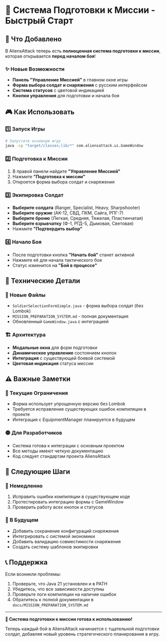 # 🎯 Система Подготовки к Миссии - Быстрый Старт

## 🚀 Что Добавлено

В AliensAttack теперь есть **полноценная система подготовки к миссии**, которая открывается **перед началом боя**!

### ✨ Новые Возможности

- **Панель "Управление Миссией"** в главном окне игры
- **Форма выбора солдат и снаряжения** с русским интерфейсом
- **Система статусов** с цветовой индикацией
- **Кнопки управления** для подготовки и начала боя

## 🎮 Как Использовать

### 1️⃣ Запуск Игры
```bash
# Запустите основную игру
java -cp "target/classes;lib/*" com.aliensattack.ui.GameWindow
```

### 2️⃣ Подготовка к Миссии
1. В правой панели найдите **"Управление Миссией"**
2. Нажмите **"Подготовка к миссии"**
3. Откроется форма выбора солдат и снаряжения

### 3️⃣ Экипировка Солдат
- **Выберите солдата** (Ranger, Specialist, Heavy, Sharpshooter)
- **Выберите оружие** (AK-12, СВД, ПКМ, Сайга, РПГ-7)
- **Выберите броню** (Легкая, Средняя, Тяжелая, Пластинчатая)
- **Выберите взрывчатку** (Ф-1, РГД-5, Дымовая, Световая)
- Нажмите **"Подтвердить выбор"**

### 4️⃣ Начало Боя
- После подготовки кнопка **"Начать бой"** станет активной
- Нажмите её для начала тактического боя
- Статус изменится на **"Бой в процессе"**

## 🔧 Технические Детали

### 📁 Новые Файлы
- `SoldierSelectionFormSimple.java` - форма выбора солдат (без Lombok)
- `MISSION_PREPARATION_SYSTEM.md` - полная документация
- Обновленный `GameWindow.java` с интеграцией

### 🏗️ Архитектура
- **Модальные окна** для форм подготовки
- **Динамическое управление** состоянием кнопок
- **Интеграция** с существующей боевой системой
- **Цветовая индикация** статуса миссии

## ⚠️ Важные Заметки

### 🔴 Текущие Ограничения
- Форма использует упрощенную версию без Lombok
- Требуется исправление существующих ошибок компиляции в проекте
- Интеграция с EquipmentManager планируется в будущем

### 🟡 Для Разработчиков
- Система готова к интеграции с основным проектом
- Все методы имеют четкую документацию
- Код следует стандартам проекта AliensAttack

## 🎯 Следующие Шаги

### 🔧 Немедленно
1. Исправить ошибки компиляции в существующем коде
2. Протестировать интеграцию формы с GameWindow
3. Проверить работу всех кнопок и статусов

### 🚀 В Будущем
- Добавить сохранение конфигураций снаряжения
- Интегрировать с системой экономики
- Добавить валидацию совместимости снаряжения
- Создать систему шаблонов экипировки

## 📞 Поддержка

Если возникли проблемы:
1. Проверьте, что Java 21 установлен и в PATH
2. Убедитесь, что все зависимости доступны
3. Проверьте логи компиляции на наличие ошибок
4. Обратитесь к полной документации в `docs/MISSION_PREPARATION_SYSTEM.md`

---

**🎉 Система подготовки к миссии готова к использованию!** 

Теперь каждый бой в AliensAttack начинается с тщательной подготовки солдат, добавляя новый уровень стратегического планирования в игру.

